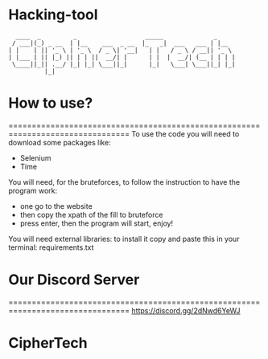 # Hacking-tool

```
  ____  _         _                   _____              _
 / ___|(_) _ __  | |__    ___  _ __  |_   _|  ___   ___ | |__
| |    | || '_ \ | '_ \  / _ \| '__|   | |   / _ \ / __|| '_ \
| |___ | || |_) || | | ||  __/| |      | |  |  __/| (__ | | | |
 \____||_|| .__/ |_| |_| \___||_|      |_|   \___| \___||_| |_|
          |_|

```

# How to use?
================================================================================
To use the code you will need to download some packages like:
- Selenium
- Time

You will need, for the bruteforces, to follow the instruction to have the program work:
- one go to the website
- then copy the xpath of the fill to bruteforce
- press enter, then the program will start, enjoy!

You will need external libraries:
to install it copy and paste this in your terminal:
requirements.txt

# Our Discord Server
================================================================================
https://discord.gg/2dNwd6YeWJ


# CipherTech
